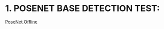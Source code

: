 # 1. POSENET BASE DETECTION TEST:
[PoseNet Offline](https://groups.google.com/a/tensorflow.org/forum/#!topic/tfjs/CX9M_FeA6vU)
